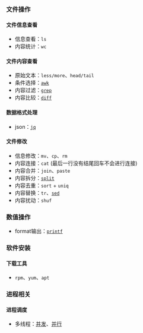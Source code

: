 ### 文件操作

#### 文件信息查看

- 信息查看：`ls`
- 内容统计：`wc`

#### 文件内容查看

- 原始文本：`less/more`、`head/tail`
- 条件选择：[`awk`](file_related/awk.md)
- 内容过滤：[`grep`](file_related/grep/#grep)
- 内容比较：[`diff`](file_related/diff)

#### 数据格式处理

- json：[`jq`](file_related/jq)

#### 文件修改

- 信息修改：`mv`、`cp`、`rm`
- 内容连接：`cat` (最后一行没有结尾回车不会进行连接)
- 内容合并：`join`、`paste`
- 内容拆分：[`split`](file_related/split)
- 内容去重：`sort` + `uniq`
- 内容替换：`tr`、[`sed`](file_related/sed)
- 内容扰动：`shuf`

### 数值操作
- format输出：[`printf`](numeric_operation/printf.md)

### 软件安装

#### 下载工具
- `rpm`、`yum`、`apt`

### 进程相关

#### 进程调度

- 多线程：[并发](process_scheduling/concurrent.md)、[并行](process_scheduling/parallel.md)